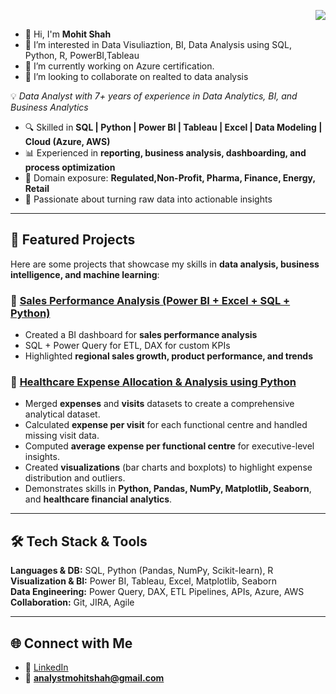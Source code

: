 <p align="right">
  <a href="https://forms.gle/M6PVSaKTYUb2eAgJ8" target="_blank">
    <img src="https://img.shields.io/badge/Feedback-blue?style=for-the-badge&logo=googleforms" />
  </a>
</p>

- 👋 Hi, I'm **Mohit Shah**
- 👀 I’m interested in Data Visuliaztion, BI, Data Analysis using SQL, Python, R, PowerBI,Tableau
- 🌱 I’m currently working on Azure certification.
- 💞️ I’m looking to collaborate on realted to data analysis

💡 *Data Analyst with 7+ years of experience in Data Analytics, BI, and Business Analytics*  

- 🔍 Skilled in **SQL | Python | Power BI | Tableau | Excel | Data Modeling | Cloud (Azure, AWS)**
- 📊 Experienced in **reporting, business analysis, dashboarding, and process optimization**
- 🏥 Domain exposure: **Regulated,Non-Profit, Pharma, Finance, Energy, Retail**
- 🚀 Passionate about turning raw data into actionable insights  

---

## 📌 Featured Projects

Here are some projects that showcase my skills in **data analysis, business intelligence, and machine learning**:

### 🔹 [Sales Performance Analysis (Power BI + Excel + SQL + Python)](https://github.com/analystmohitshah/sales-perofrmance-analysis)
- Created a BI dashboard for **sales performance analysis**  
- SQL + Power Query for ETL, DAX for custom KPIs  
- Highlighted **regional sales growth, product performance, and trends**

### 🔹 [Healthcare Expense Allocation & Analysis using Python](https://github.com/analystmohitshah/healthcare-expense-analysis)
- Merged **expenses** and **visits** datasets to create a comprehensive analytical dataset.  
- Calculated **expense per visit** for each functional centre and handled missing visit data.  
- Computed **average expense per functional centre** for executive-level insights.  
- Created **visualizations** (bar charts and boxplots) to highlight expense distribution and outliers.  
- Demonstrates skills in **Python, Pandas, NumPy, Matplotlib, Seaborn**, and **healthcare financial analytics**.  
---

## 🛠️ Tech Stack & Tools

**Languages & DB:** SQL, Python (Pandas, NumPy, Scikit-learn), R  
**Visualization & BI:** Power BI, Tableau, Excel, Matplotlib, Seaborn  
**Data Engineering:** Power Query, DAX, ETL Pipelines, APIs, Azure, AWS  
**Collaboration:** Git, JIRA, Agile  

---

## 🌐 Connect with Me

- 💼 [LinkedIn](https://www.linkedin.com/in/analystmohitshah/)  
- 📧 **analystmohitshah@gmail.com** 

